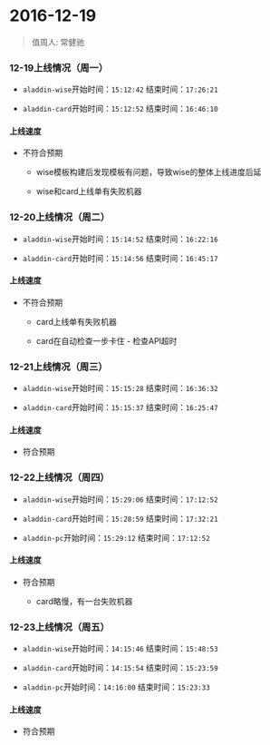 # 2016-12-19

> 值周人: 常健驰

### 12-19上线情况（周一）

* `aladdin-wise`开始时间：`15:12:42`   结束时间：`17:26:21`

* `aladdin-card`开始时间：`15:12:52`   结束时间：`16:46:10`

#### 上线速度

* 不符合预期
    
    * wise模板构建后发现模板有问题，导致wise的整体上线进度后延

    * wise和card上线单有失败机器

### 12-20上线情况（周二）

* `aladdin-wise`开始时间：`15:14:52`   结束时间：`16:22:16`

* `aladdin-card`开始时间：`15:14:56`   结束时间：`16:45:17`

#### 上线速度

* 不符合预期
    
    * card上线单有失败机器

    * card在自动检查一步卡住 - 检查API超时

### 12-21上线情况（周三）

* `aladdin-wise`开始时间：`15:15:28`   结束时间：`16:36:32`

* `aladdin-card`开始时间：`15:15:37`   结束时间：`16:25:47`

#### 上线速度

* 符合预期

### 12-22上线情况（周四）

* `aladdin-wise`开始时间：`15:29:06`   结束时间：`17:12:52`

* `aladdin-card`开始时间：`15:28:59`   结束时间：`17:32:21`

* `aladdin-pc`开始时间：`15:29:12`   结束时间：`17:12:52`

#### 上线速度

* 符合预期

    * card略慢，有一台失败机器

### 12-23上线情况（周五）

* `aladdin-wise`开始时间：`14:15:46`   结束时间：`15:48:53`

* `aladdin-card`开始时间：`14:15:54`   结束时间：`15:23:59`

* `aladdin-pc`开始时间：`14:16:00`   结束时间：`15:23:33`

#### 上线速度

* 符合预期
